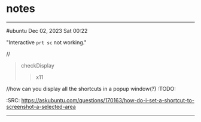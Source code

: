 # notes
--------------------------------------------------------------------------------
#ubuntu Dec 02, 2023 Sat 00:22

"Interactive `prt sc` not working."

//
>checkDisplay
>>x11

//how can you display all the shortcuts in a popup window(?)
:TODO:


:SRC:
https://askubuntu.com/questions/170163/how-do-i-set-a-shortcut-to-screenshot-a-selected-area

--------------------------------------------------------------------------------

